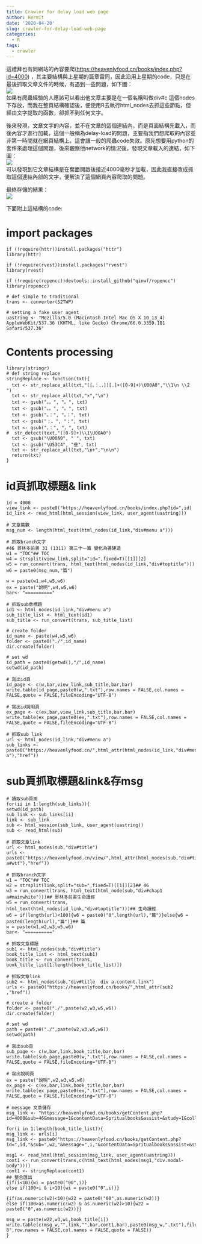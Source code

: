 ```yaml
---
title: Crawler for delay load web page
author: Hermit
date: '2020-04-20'
slug: crawler-for-delay-load-web-page
categories:
  - R
tags:
  - crawler
---
```

這禮拜也有同網站的內容要爬(https://heavenlyfood.cn/books/index.php?id=4000) ，其主要結構與上星期的篇章雷同，因此沿用上星期的code，只是在最後抓取文章文件的時候，有遇到一些問題，如下圖：  
![](/post/2020-04-20-crawler-for-delay-load-web-page_files/1.JPG)  
如果有爬蟲經驗的人應該可以看出他文章主要是在一個名稱叫做div#c 這個nodes下存放，而我在整頁結構確認後，便使用R去執行html_nodes去抓這些節點，但經由文字提取的函數，卻抓不到任何文字。  

後來發現，文章文字的內容，並不在文章的這個連結內，而是頁面結構先載入，而後內容才進行加載，這個一般稱為delay-load的問題，主要指我們想爬取的內容並非第一時間就在網頁結構上，這會讓一般的爬蟲code失效。原先想要用python的套件來處理這個問題，後來觀察他network的情況後，發現文章載入的連結，如下圖：  
![](/post/2020-04-20-crawler-for-delay-load-web-page_files/2.JPG)  
可以發現到它文章結構是在葉面開啟後接近4000毫秒才加載，因此我直接改成抓取這個連結內部的文字，便解決了這個網頁內容爬取的問題。  

最終存儲的結果：  
![](/post/2020-04-20-crawler-for-delay-load-web-page_files/3.JPG)  

下面附上這結構的code:  

# import packages
```{r,eval = FALSE}
if (!require(httr))install.packages("httr")
library(httr)

if (!require(rvest))install.packages("rvest")
library(rvest)

if (!require(ropencc))devtools::install_github("qinwf/ropencc")
library(ropencc)

# def simple to traditional
trans <- converter(S2TWP)

# setting a fake user agent 
uastring <- "Mozilla/5.0 (Macintosh Intel Mac OS X 10_13_4) AppleWebKit/537.36 (KHTML, like Gecko) Chrome/66.0.3359.181 Safari/537.36"
```

# Contents processing
```{r}
library(stringr)
# def string replace
stringReplace <- function(txt){
  txt <- str_replace_all(txt,"([。：、，])[.]+([0-9]+)\U00A0","\\1\n \\2 ")
  txt <- str_replace_all(txt,"×","\n")
  txt <- gsub("。，", "。", txt)
  txt <- gsub("。。", "。", txt)
  txt <- gsub("。：", "。：", txt)
  txt <- gsub("；。", "；", txt)
  txt <- gsub("，：", "，", txt)
#  str_detect(text,"([0-9]+)\\1\U00A0")
  txt <- gsub("\U00A0", " ", txt)
  txt <- gsub("\U53C4", "叄", txt)
  txt <- str_replace_all(txt,"\n+","\n\n")
  return(txt)
}
```


# id頁抓取標題& link
```{r}
id = 4000
view_link <- paste0("https://heavenlyfood.cn/books/index.php?id=",id)
id_link <- read_html(html_session(view_link, user_agent(uastring)))

# 文章篇數
msg_num <- length(html_text(html_nodes(id_link,"div#menu a")))

# 抓取branch文字 
#46 哥林多前書 31 (1311) 第三十一篇 變化為著建造  
w1 = "TOC"## TOC 
w4 = strsplit(view_link,split="id=",fixed=T)[[1]][2]
w5 = run_convert(trans, html_text(html_nodes(id_link,"div#toptitle")))
w6 = paste0(msg_num,"篇")

w = paste(w1,w4,w5,w6)
ex = paste("說明",w4,w5,w6)
bar<- "=========="

# 抓取sub章標題
id1 <- html_nodes(id_link,"div#menu a")
sub_title_list <- html_text(id1)
sub_title <- run_convert(trans, sub_title_list)

# create folder
id_name <- paste(w4,w5,w6)
folder <- paste0("./",id_name)
dir.create(folder)

# set wd
id_path = paste0(getwd(),"/",id_name)
setwd(id_path)

# 寫出id頁
id_page <- c(w,bar,view_link,sub_title,bar,bar)
write.table(id_page,paste0(w,".txt"),row.names = FALSE,col.names = FALSE,quote = FALSE,fileEncoding="UTF-8")

# 寫出id說明頁
ex_page <- c(ex,bar,view_link,sub_title,bar,bar)
write.table(ex_page,paste0(ex,".txt"),row.names = FALSE,col.names = FALSE,quote = FALSE,fileEncoding="UTF-8")

# 抓取sub link
url <- html_nodes(id_link,"div#menu a")  
sub_links <- paste0("https://heavenlyfood.cn/",html_attr(html_nodes(id_link,"div#menu a"),"href"))
```

# sub頁抓取標題&link&存msg
```{r}
# 讀取sub頁面
for(ii in 1:length(sub_links)){
setwd(id_path)
sub_link <- sub_links[ii]
link <- sub_link
sub <- html_session(sub_link, user_agent(uastring))
sub <- read_html(sub)

# 抓取文章link
url <- html_nodes(sub,"div#title")  
urls <- paste0("https://heavenlyfood.cn/view/",html_attr(html_nodes(sub,"div#title a#wtt"),"href"))

# 抓取branch文字
w1 = "TOC"## TOC 
w2 = strsplit(link,split="sub=",fixed=T)[[1]][2]## 46 
w3 = run_convert(trans, html_text(html_node(sub,"div#chap1 a#mainwhite")))## 哥林多前書生命讀經
w5 = run_convert(trans, html_text(html_nodes(id_link,"div#toptitle")))## 生命讀經
w6 = if(length(url)<100){w6 = paste0("0",length(url),"篇")}else{w6 = paste0(length(url),"篇")}## 篇 
w = paste(w1,w2,w3,w5,w6)
bar<- "=========="

# 抓取文章標題
sub1 <- html_nodes(sub,"div#title")
book_title_list <- html_text(sub1)
book_title <- run_convert(trans, book_title_list[1:length(book_title_list)])

# 抓取文章link
sub2 <- html_nodes(sub,"div#title  div a.content.link")
urls <- paste0("https://heavenlyfood.cn/books/",html_attr(sub2 ,"href"))

# create a folder
folder <- paste0("./",paste(w2,w3,w5,w6))
dir.create(folder)

# set wd
path = paste0("./",paste(w2,w3,w5,w6))
setwd(path)

# 寫出sub頁
sub_page <- c(w,bar,link,book_title,bar,bar)
write.table(sub_page,paste0(w,".txt"),row.names = FALSE,col.names = FALSE,quote = FALSE,fileEncoding="UTF-8")

# 寫出說明頁
ex = paste("說明",w2,w3,w5,w6)
ex_page <- c(ex,bar,link,book_title,bar,bar)
write.table(ex_page,paste0(ex,".txt"),row.names = FALSE,col.names = FALSE,quote = FALSE,fileEncoding="UTF-8")

# message 文章儲存
msg_link <- "https://heavenlyfood.cn/books/getContent.php?id=4000&sub=46&message=1&contentData=Spritualbooks&assist=&study=1&collect=&q="

for(i in 1:length(book_title_list)){
msg_link <- urls[i]
msg_link <- paste0("https://heavenlyfood.cn/books/getContent.php?id=",id,"&sub=",w2,"&message=",i,"&contentData=Spritualbooks&assist=&study=1&collect=&q=")

msg1 <- read_html(html_session(msg_link, user_agent(uastring)))
cont1 <- run_convert(trans,c(html_text(html_nodes(msg1,"div.modal-body"))))
cont1 <- stringReplace(cont1)
## 整合匯出
{if(i<10){wi = paste0("00",i)}
else if(100>i & i>10){wi = paste0("0",i)}}

{if(as.numeric(w2)<10){w22 = paste0("00",as.numeric(w2))}
else if(100>as.numeric(w2) & as.numeric(w2)>10){w22 = paste0("0",as.numeric(w2))}}

msg_w = paste(w22,w3,wi,book_title[i])
write.table(c(msg_w,"",link,"",bar,cont1,bar),paste0(msg_w,".txt"),fileEncoding="UTF-8",row.names = FALSE,col.names = FALSE,quote = FALSE)}
}
```
